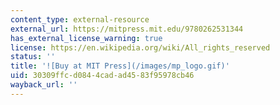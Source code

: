 ```yaml
---
content_type: external-resource
external_url: https://mitpress.mit.edu/9780262531344
has_external_license_warning: true
license: https://en.wikipedia.org/wiki/All_rights_reserved
status: ''
title: '![Buy at MIT Press](/images/mp_logo.gif)'
uid: 30309ffc-d084-4cad-ad45-83f95978cb46
wayback_url: ''
---
```


